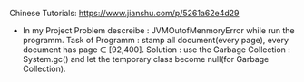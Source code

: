 
Chinese Tutorials: https://www.jianshu.com/p/5261a62e4d29

* In my Project
Problem descreibe : JVMOutofMenmoryError while run the programm.
Task of Programm : stamp all document(every page), every document has page ∈ [92,400].
Solution : use the Garbage Collection : System.gc() and let the temporary class become null(for Garbage Collection).


